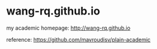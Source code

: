 # wang-rq.github.io

my academic homepage: http://wang-rq.github.io

reference: https://github.com/mavroudisv/plain-academic
